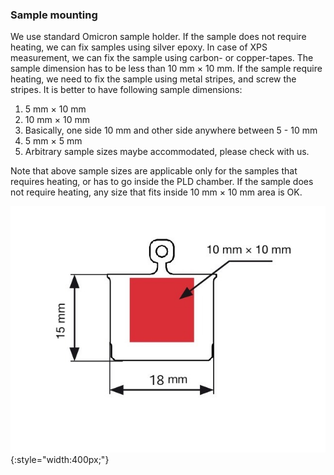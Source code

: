 ### Sample mounting 

We use standard Omicron sample holder. If the sample does not require heating, we can fix samples using silver epoxy. In case of XPS measurement, we can fix the sample using carbon- or copper-tapes. The sample dimension has to be less than 10 mm $\times$ 10 mm. If the sample require heating, we need to fix the sample using metal stripes, and screw the stripes. It is better to have following sample dimensions: 

1. 5 mm $\times$ 10 mm 
2. 10 mm $\times$ 10 mm 
3. Basically, one side 10 mm and other side anywhere between 5 - 10 mm 
4. 5 mm $\times$ 5 mm 
5. Arbitrary sample sizes maybe accommodated, please check with us. 

Note that above sample sizes are applicable only for the samples that requires heating, or has to go inside the PLD chamber. If the sample does not require heating, any size that fits inside 10 mm $\times$ 10 mm area is OK. 

![Omicron sample holder](img/sample-holder.jpg){:style="width:400px;"} 
